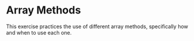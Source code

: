 Array Methods
====================

This exercise practices the use of different array methods, specifically how and when to use each one.